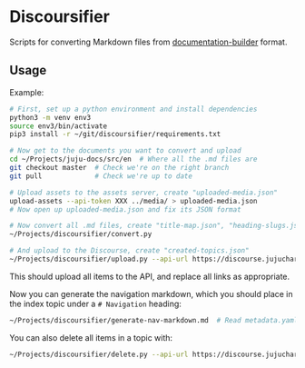 # Discoursifier

Scripts for converting Markdown files from [documentation-builder](https://github.com/canonical-webteam/documentation-builder) format.

## Usage

Example:

``` bash
# First, set up a python environment and install dependencies
python3 -m venv env3
source env3/bin/activate
pip3 install -r ~/git/discoursifier/requirements.txt

# Now get to the documents you want to convert and upload
cd ~/Projects/juju-docs/src/en  # Where all the .md files are
git checkout master  # Check we're on the right branch
git pull             # Check we're up to date

# Upload assets to the assets server, create "uploaded-media.json"
upload-assets --api-token XXX ../media/ > uploaded-media.json
# Now open up uploaded-media.json and fix its JSON format

# Now convert all .md files, create "title-map.json", "heading-slugs.json"
~/Projects/discoursifier/convert.py

# And upload to the Discourse, create "created-topics.json"
~/Projects/discoursifier/upload.py --api-url https://discourse.jujucharms.com --api-key xxxxx
```

This should upload all items to the API, and replace all links as appropriate.

Now you can generate the navigation markdown, which you should place in the index topic under a `# Navigation` heading:

``` bash
~/Projects/discoursifier/generate-nav-markdown.md  # Read metadata.yaml and generate nav markdown from it
```

You can also delete all items in a topic with:

``` bash
~/Projects/discoursifier/delete.py --api-url https://discourse.jujucharms.com --api-key xxxxx
```
